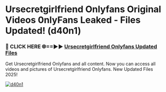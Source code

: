 # Ursecretgirlfriend Onlyfans Original Videos 0nlyFans Leaked - Files Updated! (d40n1)

<h3>🔴 CLICK HERE 🌐==►► <a href="https://tinyurl.com/ehrbuxhb" rel="nofollow">Ursecretgirlfriend Onlyfans Updated Files</a></h3>

Get Ursecretgirlfriend Onlyfans and all content. Now you can access all videos and pictures of Ursecretgirlfriend Onlyfans. New Updated Files 2025!

[![d40n1](https://i.imgur.com/lVYEuWS.gif)](https://tinyurl.com/ehrbuxhb)
